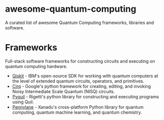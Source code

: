 # awesome-quantum-computing
 A curated list of awesome Quantum Computing frameworks, libraries and software. 

# Frameworks

Full-stack software frameworks for constructing circuits and executing on quantum computing hardware.

* [Qiskit](https://github.com/Qiskit) - IBM's open-source SDK for working with quantum computers at the level of extended quantum circuits, operators, and primitives.
* [Cirq](https://github.com/quantumlib/Cirq) - Google's python framework for creating, editing, and invoking Noisy Intermediate Scale Quantum (NISQ) circuits.
* [Pyquil](https://github.com/rigetti/pyquil) - Rigetti's python library for constructing and executing programs using Quil.
* [Pennylane](https://github.com/PennyLaneAI/pennylane) - Xanadu's cross-platform Python library for quantum computing, quantum machine learning, and quantum chemistry.
